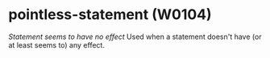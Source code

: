 # pointless-statement (W0104)
*Statement seems to have no effect* Used when a statement doesn't have
(or at least seems to) any effect.

